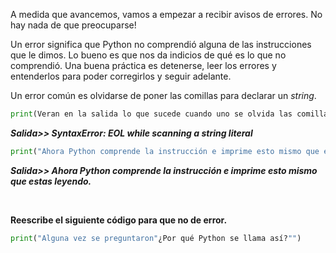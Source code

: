 
A medida que avancemos, vamos a empezar a recibir avisos de errores. No hay nada de que preocuparse!

Un error significa que Python no comprendió alguna de las instrucciones que le dimos. Lo bueno es que nos da indicios de qué es lo que no comprendió. Una buena práctica es detenerse, leer los errores y entenderlos para poder corregirlos y seguir adelante.

Un error común es olvidarse de poner las comillas para declarar un _string_.



``` python
print(Veran en la salida lo que sucede cuando uno se olvida las comillas)
```

**_Salida>> SyntaxError: EOL while scanning a string literal_**


``` python
print("Ahora Python comprende la instrucción e imprime esto mismo que estas leyendo.")
```
**_Salida>> Ahora Python comprende la instrucción e imprime esto mismo que estas leyendo._**

<br>

**Reescribe el siguiente código para que no de error.**<br>

``` python
print("Alguna vez se preguntaron"¿Por qué Python se llama así?"")
```

